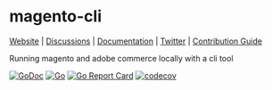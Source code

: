 # magento-cli

[Website](https://superterran.net/magento-cli) |
[Discussions](https://github.com/superterran/magento-cli/discussions) |
[Documentation](https://github.com/superterran/magento-cli/wiki) |
[Twitter](https://twitter.com/superterran) |
[Contribution Guide](CONTRIBUTING.md)

Running magento and adobe commerce locally with a cli tool

[![GoDoc](https://godoc.org/github.com/gohugoio/hugo?status.svg)](https://pkg.go.dev/github.com/superterran/magento-cli)
[![Go](https://github.com/superterran/mach/actions/workflows/go.yml/badge.svg?branch=main)](https://github.com/superterran/magento-cli/actions/workflows/go.yml) 
[![Go Report Card](https://goreportcard.com/badge/github.com/superterran/mach)](https://goreportcard.com/report/github.com/superterran/magneto-cli)
[![codecov](https://codecov.io/gh/superterran/mach/branch/main/graph/badge.svg?token=S48U2MJP9I)](https://codecov.io/gh/superterran/magento-cli)
